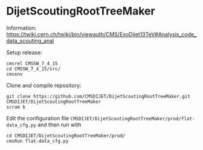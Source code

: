 DijetScoutingRootTreeMaker
==========================

Information: https://twiki.cern.ch/twiki/bin/viewauth/CMS/ExoDijet13TeV#Analysis_code_data_scouting_anal

Setup release:

```
cmsrel CMSSW_7_4_15
cd CMSSW_7_4_15/src/
cmsenv
```

Clone and compile repository:

```
git clone https://github.com/CMSDIJET/DijetScoutingRootTreeMaker.git CMSDIJET/DijetScoutingRootTreeMaker
scram b
```

Edit the configuration file `CMSDIJET/DijetScoutingRootTreeMaker/prod/flat-data_cfg.py` and then run with

```
cd CMSDIJET/DijetScoutingRootTreeMaker/prod/
cmsRun flat-data_cfg.py
```
